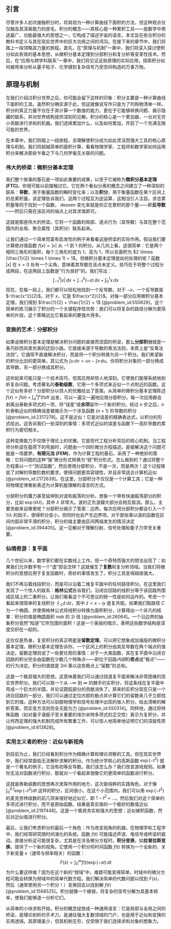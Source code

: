 ## 引言
尽管许多人初次接触积分时，将其视为一种计算曲线下面积的方法，但这种观点仅仅触及其深奥能力的皮毛。积分的概念——其核心是一种累积工具——是数学中用途最广、功能最强大的思想之一，它构成了描述宇宙的语言。本文旨在弥合积分的教科书定义与其在现实世界中的巨大功用之间的鸿沟。在接下来的章节中，我们将踏上一段领略其力量的旅程。首先，在“原理与机制”一章中，我们将深入探讨使积分如此有效的基本思想，从微积分基本定理到分部积分和复分析等变革性技术。然后，在“应用与跨学科联系”一章中，我们将见证这些原理的实际应用，探索积分如何被用来分析从量子粒子、化学键到复杂信号乃至空间构造的万事万物。

## 原理与机制

在我们介绍过积分世界之后，你可能会留下这样的印象：积分主要是一种计算曲线下面积的工具。虽然积分确实源于此，但这就像说写作只是为了列购物清单一样。积分的真正力量不仅在于其计算一个数值的能力，更在于它能够转换问题、揭示隐藏的联系，并对世界结构提供深刻的见解。积分的核心是一个累加器，一台对无穷小贡献进行求和的机器。我们选择累加什么，以及如何累加，开启了一个充满无限可能的世界。

在本章中，我们将踏上一段旅程，去理解使积分成为如此灵活而强大工具的核心原理与机制。我们将超越简单的面积计算，看看物理学家、工程师和数学家如何运用积分来解决那些乍看之下与几何学毫无关联的问题。

### 伟大的桥梁：微积分基本定理

我们整个故事的基石是一项如此重要的成果，以至于它被称为**微积分基本定理 (FTC)**。你很可能以前接触过它。它在两个看似分离的概念之间建立了一种深刻的联系：**导数**，用于衡量函数的瞬时变化率；以及**积分**，用于衡量函数在某个区间上的总累积量。该定理告诉我们，这两个过程互为逆运算，这相当引人注目。求总累积量等同于找到一个函数， dessen 变化率就是你正在累积的那个量——即**反导数**——然后只需在该区间的端点上对其求值即可。

这就是那座伟大的桥梁。它将一个函数的局部、逐点行为（其导数）与其在整个范围内的全局、聚合属性（其积分）联系起来。

让我们通过一个简单而富有启发性的例子来看看这座桥梁的实际作用。假设我们要计算绝对值函数 $f(x) = |x|$ 从 $-1$ 到 $1$ 的积分。从几何上看，这很简单：它是两个相同三角形的面积，每个三角形的底为 1，高为 1，所以总面积为 $2 \times (\frac{1}{2} \times 1 \times 1) = 1$。但微积分基本定理是如何处理的呢？函数 $|x|$ 在 $x=0$ 处有一个尖角，意味着其导数在该点未定义。技巧在于将整个过程分成两段，在这两段上函数是“行为良好”的。我们写出：
$$
\int_{-1}^{1} |x|\,dx = \int_{-1}^{0} (-x)\,dx + \int_{0}^{1} x\,dx
$$
现在，在每一段上，我们都可以轻松地找到一个反导数。对于 $-x$，一个反导数是 $-\frac{x^2}{2}$。对于 $x$，它是 $\frac{x^2}{2}$。对每一部分应用微积分基本定理，我们得到 $\frac{1}{2} + \frac{1}{2} = 1$ [@problem_id:550629]。这个简单的练习展示了积分的一个关键程序性优势：我们可以将复杂的路径分解为更简单的片段，这个策略远比它看起来的要强大得多。

### 变换的艺术：分部积分

如果说微积分基本定理是解决积分问题的直接而坚固的桥梁，那么**分部积分**就是一条巧妙而风景优美的迂回小路。它直接来源于导数的乘法法则，本质上是“反乘法法则”。它通常不直接解决积分，而是将一个积分转换为另一个积分。我们希望新的积分比旧的更简单。其公式为 $\int u \, dv = uv - \int v \, du$。你将积分对象的一部分换成其导数，另一部分换成其积分。

这听起来可能只是一个技术技巧，但其应用却惊人地深刻。它使我们能够系统地剖析复杂问题。考虑著名的**泰勒级数**，它用一个多项式来近似一个点附近的函数。这个近似有多好？分部积分以惊人的优雅给出了答案。从简单的微积分基本定理陈述 $f(x) = f(a) + \int_a^x f'(t) dt$ 出发，可以一遍又一遍地应用分部积分。每一次应用都会剥离出泰勒多项式的一项，将“误差”或**余项**留作一个新的积分。经过 $n$ 步之后，$n$ 阶泰勒近似的精确误差被揭示为一个涉及函数 $(n+1)$ 阶导数的积分 [@problem_id:2317278]。这不是近似！它是对误差的精确表达式，以积分的形式给出。这告诉我们一些深刻的事情：多项式近似的误差与函数下一高阶导数的累积行为密切相关。

这种变换能力不仅限于理论上的优雅。它是现代工程分析背后的核心机制。当工程师分析梁在载荷下的弯曲时，问题由一个四阶微分方程描述。直接解决这个问题可能是一场噩梦。**有限元法 (FEM)**，作为计算工程的基石，采用了一种绝妙的策略：它将问题的这种“强”微分形式转换为“弱”积分形式。怎么做到的？通过将整个方程乘以一个“测试函数”，然后使用分部积分，不是一次，而是两次！这个过程降低了对解的导数阶数的要求，使得问题更具容错性，并且非常适合计算机近似 [@problem_id:2172639]。在这里，分部积分不仅仅是一个计算工具；它是一种将物理定律重新表述为计算机能理解的语言的方式。

分部积分的魔力甚至延伸到对波和振荡的分析。想象一个带有快速振荡部分的积分，比如 $\exp(i\lambda t)$，其中 $\lambda$ 非常大。波的正负波瓣大部分会相互抵消。那么，主要贡献来自哪里呢？分部积分揭示了答案：边界。每次应用分部积分都会引入一个 $1/\lambda$ 的因子，使得积分变小，但同时也会产生边界项。对于那些乘以波的函数在区间内部非常平滑的积分，积分的值主要由区间两端发生的情况决定 [@problem_id:394405]。这一见解对于理解衍射、信号处理和量子力学至关重要。

### 仙境奇游：复平面

几个世纪以来，数学家们都在实数线上工作。但一个奇特而强大的想法出现了：如果我们允许数字有一个“虚”部会怎样？这就催生了**复数**和复分析领域。当我们将微积分的思想应用于复变函数时，奇妙的事情发生了。积分工具变得超级强大。

我们不再沿着线段积分，而是可以沿着二维复平面中的任何路径积分。在这里我们发现了一个惊人的联系：**格林公式**告诉我们，沿闭合回路的线积分等于该回路所围成区域上的二重积分。让我们看看这个不可思议的统一性是如何运作的。考虑一个看起来很简单的复线积分 $\oint_C \bar{z} \, dz$，其中 $\bar{z} = x - iy$ 是复共轭。如果我们取路径 $C$ 为一个椭圆，并使用格林公式将线积分转换为面积积分，计算得出一个非凡的结果：积分的值是椭圆面积 $\pi ab$ 的 $2i$ 倍 [@problem_id:26064]。一个沿边界的抽象积分竟然“知道”它所包围的面积！这是一个美丽的暗示，表明这些数学结构是深度交织在一起的。

这仅仅是热身。复变积分的真正明星是**留数定理**。可以把它想象成加强版的微积分基本定理。微积分基本定理告诉你，一个区间上的积分由其反导数在两个端点的值决定。留数定理则说了一些更壮观的事情：对于一大类函数，其在复平面中沿闭合回路的积分完全由函数在少数几个特殊点——即位于回路*内部*的**奇点**或“极点”——的行为决定。积分的值就是 $2\pi i$ 乘以这些极点上“留数”的总和。

这是一个极其强大的思想。这意味着我们可以通过绕道复平面来解决非常困难的现实世界积分。我们可以取一个从 $-\infty$ 到 $\infty$ 的棘手的实积分，将这条线在复平面中弯成一个巨大的半圆，并论证圆弧部分的贡献消失了。原来的实积分现在只是一个闭合回路的一部分，我们可以通过定位内部的极点并计算它们的留数来几乎立即找到它的值。这种方法可以驯服物理学和信号处理中出现的骇人积分，给出清晰的解析答案，而实变方法则完全无能为力 [@problem_id:550314]。同样地，通过将特殊函数（如对量子谐振子至关重要的埃尔米特多项式的正交性）表示为复积分，并让柯西定理的强大机制完成所有繁重工作，可以惊人地简单地证明它们的深层性质 [@problem_id:813828]。

### 实用主义者的积分：近似与新视角

到目前为止，我们已经看到积​​分作为精确计算和理论洞察的工具。但在现实世界中，我们经常面临无法解析求解的积分。作为统计学核心的高斯函数 $\exp(-t^2)$ 就是一个著名的例子。它没有初等反导数。我们该怎么办？我们改变游戏规则。如果你无法对函数进行积分，那就对一个看起来很像它的更简单的函数进行积分。

这就是泰勒级数的思想再次发挥作用的地方，这次是纯粹的实践角色。对于像 $\int_0^{0.1} \exp(-t^2) dt$ 这样的积分，区间很小。在这个小范围内，我们可以用 $\exp(-t^2)$ 的麦克劳林级数的前几项来很好地近似它，即 $1 - t^2 + \dots$。然后我们对这个简单的多项式进行积分，而不是原始函数。结果是真实值的一个极好的数值近似 [@problem_id:2197448]。这是一个极其务实和强大的思想：近似被积函数，然后对近似值进行积分。

最后，让我们考虑积分的最后一个角色：作为改变视角的机器。在物理学和工程学中，我们经常研究随时间演化的系统。函数 $f(t)$ 可能描述声波、电信号或桥梁的振动。直接分析这可能很复杂，尤其是在涉及微分方程时。**积分变换**，如**拉普拉斯变换**，提供了一个新的视角。它使用一个积分将时间函数 $f(t)$ 转换为一个全新的、关于新变量 $s$（通常与频率相关）的函数：
$$
F(s) = \int_{0}^{\infty} f(t) \exp(-st) \,dt
$$
为什么要这样做？因为在这个新的“频域”中，难题可能变得简单。时域中的微分方程可能会转换为频域中的简单代数方程。我们解决简单的代数问题以找到 $F(s)$，然后（通常使用另一个积分！）变换回去以找到解 $f(t)$ [@problem_id:1568525]。积分就像一个棱镜，将复杂的信号分解为其基本频率，使我们能够逐一分析它们。

从简单的小块求和开始，积分的概念绽放成一种通用语言：它是局部与全局之间的桥梁，是理论剖析的手术刀，是通往强大复数领域的门户，也是用于近似和变换的实用透镜。其原理虽少，但其机制无穷，仅受限于我们选择求和对象的想象力。

